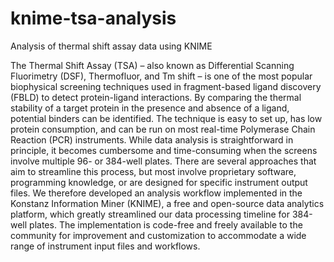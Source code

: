 # knime-tsa-analysis
Analysis of thermal shift assay data using KNIME

The Thermal Shift Assay (TSA) – also known as Differential Scanning Fluorimetry (DSF), Thermofluor, and Tm shift – is one of the most popular biophysical screening techniques used in fragment-based ligand discovery (FBLD) to detect protein-ligand interactions. By comparing the thermal stability of a target protein in the presence and absence of a ligand, potential binders can be identified. The technique is easy to set up, has low protein consumption, and can be run on most real-time Polymerase Chain Reaction (PCR) instruments. While data analysis is straightforward in principle, it becomes cumbersome and time-consuming when the screens involve multiple 96- or 384-well plates. There are several approaches that aim to streamline this process, but most involve proprietary software, programming knowledge, or are designed for specific instrument output files. We therefore developed an analysis workflow implemented in the Konstanz Information Miner (KNIME), a free and open-source data analytics platform, which greatly streamlined our data processing timeline for 384-well plates. The implementation is code-free and freely available to the community for improvement and customization to accommodate a wide range of instrument input files and workflows. 
